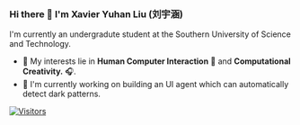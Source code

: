 ### Hi there 👋 I'm Xavier Yuhan Liu (刘宇涵)

I'm currently an undergradute student at the Southern University of Science and Technology.


- 🔬 My interests lie in **Human Computer Interaction** 🤖 and **Computational Creativity.** 🎧.
- 🔨 I'm currently working on building an UI agent which can automatically detect dark patterns.

[![Visitors](https://api.visitorbadge.io/api/visitors?path=https%3A%2F%2Fwww%2Cgithub.com%2Fxavieryuhanliu&countColor=%23263759)](https://visitorbadge.io/status?path=https%3A%2F%2Fwww%2Cgithub.com%2Fxavieryuhanliu)
